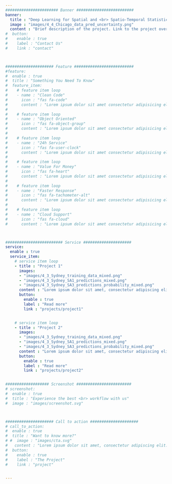 ```yaml
---
####################### Banner #########################
banner:
  title : "Deep Learning for Spatial and <br> Spatio-Temporal Statistics"
  image : "images/4_4_Chicago_data_pred_uncertainty.png"
  content : "Brief description of the project. Link to the project overview page. Brief description of Andrew. Brief description of the people Andrew has collaborated with on this project and link to Collaborators page. Link to contact page. "
#  button:
#    enable : true
#    label : "Contact Us"
#    link : "contact"



##################### Feature ##########################
#feature:
#  enable : true
#  title : "Something You Need To Know"
#  feature_item:
#    # feature item loop
#    - name : "Clean Code"
#      icon : "fas fa-code"
#      content : "Lorem ipsum dolor sit amet consectetur adipisicing elit quam nihil"
#
#    # feature item loop
#    - name : "Object Oriented"
#      icon : "fas fa-object-group"
#      content : "Lorem ipsum dolor sit amet consectetur adipisicing elit quam nihil"
#
#    # feature item loop
#    - name : "24h Service"
#      icon : "fas fa-user-clock"
#      content : "Lorem ipsum dolor sit amet consectetur adipisicing elit quam nihil"
#
#    # feature item loop
#    - name : "Value For Money"
#      icon : "fas fa-heart"
#      content : "Lorem ipsum dolor sit amet consectetur adipisicing elit quam nihil"
#
#    # feature item loop
#    - name : "Faster Response"
#      icon : "fas fa-tachometer-alt"
#      content : "Lorem ipsum dolor sit amet consectetur adipisicing elit quam nihil"
#
#    # feature item loop
#    - name : "Cloud Support"
#      icon : "fas fa-cloud"
#      content : "Lorem ipsum dolor sit amet consectetur adipisicing elit quam nihil" -->



######################### Service #####################
service:
  enable : true
  service_item:
    # service item loop
    - title : "Project 1"
      images:
      - "images/4_3_Sydney_training_data_mixed.png"
      - "images/4_3_Sydney_SA1_predictions_mixed.png"
      - "images/4_3_Sydney_SA3_predictions_probability_mixed.png"
      content : "Lorem ipsum dolor sit amet, consectetur adipiscing elit. Consequat tristique eget amet, tempus eu at consecttur. Leo facilisi nunc viverra tellus. Ac laoreet sit vel consquat. consectetur adipiscing elit. Consequat tristique eget amet, tempus eu at consecttur. Leo facilisi nunc viverra tellus. Ac laoreet sit vel consquat."
      button:
        enable : true
        label : "Read more"
        link : "projects/project1"


    # service item loop
    - title : "Project 2"
      images:
      - "images/4_3_Sydney_training_data_mixed.png"
      - "images/4_3_Sydney_SA1_predictions_mixed.png"
      - "images/4_3_Sydney_SA3_predictions_probability_mixed.png"
      content : "Lorem ipsum dolor sit amet, consectetur adipiscing elit. Consequat tristique eget amet, tempus eu at consecttur. Leo facilisi nunc viverra tellus. Ac laoreet sit vel consquat. consectetur adipiscing elit. Consequat tristique eget amet, tempus eu at consecttur. Leo facilisi nunc viverra tellus. Ac laoreet sit vel consquat."
      button:
        enable : true
        label : "Read more"
        link : "projects/project2"


################### Screenshot ########################
# screenshot:
#  enable : true
#  title : "Experience the best <br> workflow with us"
#  image : "images/screenshot.svg"



##################### Call to action #####################
# call_to_action:
#  enable : true
#  title : "Want to know more?"
# #  image : "images/cta.svg"
#   content : "Lorem ipsum dolor sit amet, consectetur adipiscing elit. Consequat tristique eget amet, tempus eu at consecttur."
#  button:
#    enable : true
#    label : "The Project"
#    link : "project"


---
```

